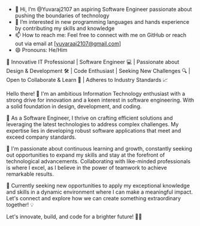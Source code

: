- 👋 Hi, I’m @Yuvaraj2107 an aspiring Software Engineer passionate about pushing the boundaries of technology
- 👀 I’m interested in new programming languages and hands experience by contributing my skills and knowledge
- 📫 How to reach me: Feel free to connect with me on GitHub or reach out via email at [yuvaraaj2107@gmail.com]
- 😄 Pronouns: He/Him



🚀 Innovative IT Professional | Software Engineer 💻 | Passionate about Design & Development 🛠️ | Code Enthusiast | Seeking New Challenges 🔍 | Open to Collaborate & Learn 🤝 | Adheres to Industry Standards 📈

Hello there! 👋 I'm an ambitious Information Technology enthusiast with a strong drive for innovation and a keen interest in software engineering. With a solid foundation in design, development, and coding.

🔧 As a Software Engineer, I thrive on crafting efficient solutions and leveraging the latest technologies to address complex challenges. My expertise lies in developing robust software applications that meet and exceed company standards.

🌟 I'm passionate about continuous learning and growth, constantly seeking out opportunities to expand my skills and stay at the forefront of technological advancements. Collaborating with like-minded professionals is where I excel, as I believe in the power of teamwork to achieve remarkable results.

💼 Currently seeking new opportunities to apply my exceptional knowledge and skills in a dynamic environment where I can make a meaningful impact. Let's connect and explore how we can create something extraordinary together! 💡

Let's innovate, build, and code for a brighter future! 🚀🌟
<!---
Yuvaraj2107/Yuvaraj2107 is a ✨ special ✨ repository because its `README.md` (this file) appears on your GitHub profile.
You can click the Preview link to take a look at your changes.
--->
